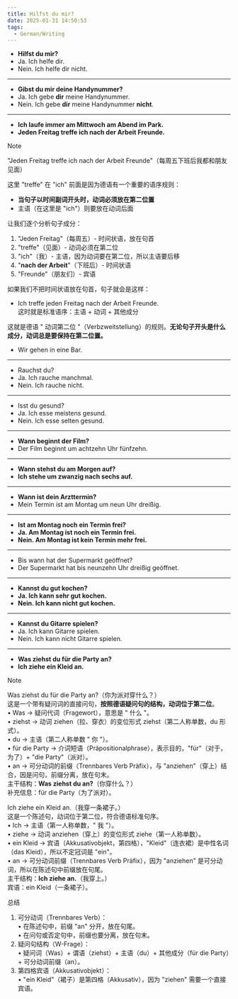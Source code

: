 ```yaml
---
title: Hilfst du mir?
date: 2025-01-31 14:50:53
tags:
  - German/Writing
---
```

- **Hilfst du mir?**
- Ja. Ich helfe dir.
- Nein. Ich helfe dir nicht.
---
- **Gibst du mir deine Handynummer?**
- Ja. Ich gebe **dir** meine Handynummer.
- Nein. Ich gebe **dir** meine Handynummer **nicht**.
---
- **Ich laufe immer am Mittwoch am Abend im Park.**
- **Jeden Freitag treffe ich nach der Arbeit Freunde.**

> [!NOTE]
>
> "Jeden Freitag treffe ich nach der Arbeit Freunde"（每周五下班后我都和朋友见面）
>
> 这里 "treffe" 在 "ich" 前面是因为德语有一个重要的语序规则：
> - **当句子以时间副词开头时，动词必须放在第二位置**
> - 主语（在这里是 "ich"）则要放在动词后面
>
> 让我们逐个分析句子成分：
> 1. "Jeden Freitag"（每周五）- 时间状语，放在句首
> 2. "treffe"（见面）- 动词必须在第二位
> 3. "ich"（我）- 主语，因为动词要在第二位，所以主语要后移
> 4. "**nach der Arbeit**"（下班后）- 时间状语
> 5. "Freunde"（朋友们）- 宾语
>
> 如果我们不把时间状语放在句首，句子就会是这样：
> - Ich treffe jeden Freitag nach der Arbeit Freunde.  
> 这时就是标准语序：主语 + 动词 + 其他成分
>
> 这就是德语 " 动词第二位 "（Verbzweitstellung）的规则。**无论句子开头是什么成分，动词总是要保持在第二位置。**

- Wir gehen in eine Bar.

---
- Rauchst du?
- Ja. Ich rauche manchmal.
- Nein. Ich rauche nicht.
---
- Isst du gesund?
- Ja. Ich esse meistens gesund.
- Nein. Ich esse selten gesund.
---
- **Wann beginnt der Film?**
- Der Film beginnt um achtzehn Uhr fünfzehn.
---
- **Wann stehst du am Morgen auf?**
- **Ich stehe um zwanzig nach sechs auf.**
---
- **Wann ist dein Arzttermin?**
- Mein Termin ist am Montag um neun Uhr dreißig.
---
- **Ist am Montag noch ein Termin frei?**
- **Ja. Am Montag ist noch ein Termin frei.**
- **Nein. Am Montag ist kein Termin mehr frei.**
---
- Bis wann hat der Supermarkt geöffnet?
- Der Supermarkt hat bis neunzehn Uhr dreißig geöffnet.
---
- **Kannst du gut kochen?**
- **Ja. Ich kann sehr gut kochen.**
- **Nein. Ich kann nicht gut kochen.**
---
- **Kannst du Gitarre spielen?**
- Ja. Ich kann Gitarre spielen.
- Nein. Ich kann nicht Gitarre spielen.
---
- **Was ziehst du für die Party an?**
- **Ich ziehe ein Kleid an.**

> [!NOTE]
>
> Was ziehst du für die Party an?（你为派对穿什么？）  
> 这是一个带有疑问词的直接问句，**按照德语疑问句的结构，动词位于第二位**。  
> •	Was → 疑问代词（Fragewort），意思是 " 什么 "。  
> •	ziehst → 动词 ziehen（拉、穿衣）的变位形式 ziehst（第二人称单数，du 形式）。  
> •	du → 主语（第二人称单数 " 你 "）。  
> •	für die Party → 介词短语（Präpositionalphrase），表示目的，"für"（对于，为了）+ "die Party"（派对）。  
> •	an → 可分动词的前缀（Trennbares Verb Präfix），与 "anziehen"（穿上）结合，因是问句，前缀分离，放在句末。  
> 主干结构：**Was ziehst du an?**（你穿什么？）  
> 补充信息：für die Party（为了派对）。
>
> Ich ziehe ein Kleid an.（我穿一条裙子。）  
> 这是一个陈述句，动词位于第二位，符合德语标准句序。  
> •	Ich → 主语（第一人称单数，" 我 "）。  
> •	ziehe → 动词 anziehen（穿上）的变位形式 ziehe（第一人称单数）。  
> •	ein Kleid → 宾语（Akkusativobjekt，第四格），"Kleid"（连衣裙）是中性名词（das Kleid），所以不定冠词是 "ein"。  
> •	an → 可分动词前缀（Trennbares Verb Präfix），因为 "anziehen" 是可分动词，所以在陈述句中前缀放在句尾。  
> 主干结构：**Ich ziehe an.**（我穿上。）  
> 宾语：ein Kleid（一条裙子）。
>
> 总结
> 1.	可分动词（Trennbares Verb）：  
> •	在陈述句中，前缀 "an" 分开，放在句尾。  
> •	在问句或否定句中，前缀也要分离，放在句末。
> 2.	疑问句结构（W-Frage）：  
> •	疑问词（Was）+ 谓语（ziehst）+ 主语（du）+ 其他成分（für die Party）+ 可分动词前缀（an）。
> 3.	第四格宾语（Akkusativobjekt）：  
> •	"ein Kleid"（裙子）是第四格（Akkusativ），因为 "ziehen" 需要一个直接宾语。
